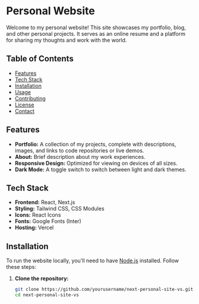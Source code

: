 # Personal Website

Welcome to my personal website! This site showcases my portfolio, blog, and other personal projects. It serves as an online resume and a platform for sharing my thoughts and work with the world.

## Table of Contents

- [Features](#features)
- [Tech Stack](#tech-stack)
- [Installation](#installation)
- [Usage](#usage)
- [Contributing](#contributing)
- [License](#license)
- [Contact](#contact)

## Features

- **Portfolio:** A collection of my projects, complete with descriptions, images, and links to code repositories or live demos.
- **About:** Brief description about my work experiences.
- **Responsive Design:** Optimized for viewing on devices of all sizes.
- **Dark Mode:** A toggle switch to switch between light and dark themes.

## Tech Stack

- **Frontend:** React, Next.js
- **Styling:** Tailwind CSS, CSS Modules
- **Icons:** React Icons
- **Fonts:** Google Fonts (Inter)
- **Hosting:** Vercel

## Installation

To run the website locally, you'll need to have [Node.js](https://nodejs.org/) installed. Follow these steps:

1. **Clone the repository:**

   ```bash
   git clone https://github.com/yourusername/next-personal-site-vs.git
   cd next-personal-site-vs
